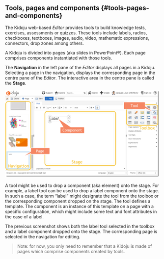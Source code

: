 ## Tools, pages and components {#tools-pages-and-components}

The Kidoju web-based _Editor_ provides tools to build knowledge tests, exercises, assessments or quizzes. These tools include labels, radios, checkboxes, textboxes, images, audio, video, mathematic expressions, connectors, drop zones among others.

A Kidoju is divided into pages \(aka slides in PowerPoint®\). Each page comprises components instantiated with those tools.

The **Navigation** in the left pane of the _Editor_ displays all pages in a Kidoju. Selecting a page in the navigation, displays the corresponding page in the centre pane of the _Editor_. The interactive area in the centre pane is called the **Stage**.

![](/assets/Web_Concepts_Tools_Pages_And_Components_01.png)

A tool might be used to drop a component \(aka element\) onto the stage. For example, a label tool can be used to drop a label component onto the stage. In such a case, the term “label” might designate the tool from the toolbox or the corresponding component dropped on the stage. The tool defines a template. The component is an instance of this template on a page with a specific configuration, which might include some text and font attributes in the case of a label.

The previous screenshot shows both the label tool selected in the toolbox and a label component dropped onto the stage. The corresponding page is selected in the navigation for editing.

> Note: for now, you only need to remember that a Kidoju is made of pages which comprise components created by tools.



